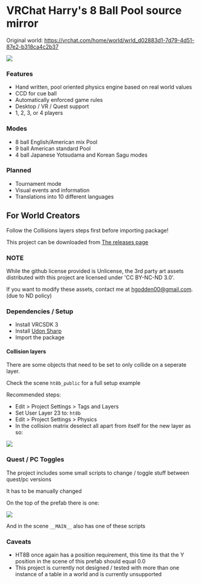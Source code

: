 # VRChat Harry's 8 Ball Pool source mirror
Original world: https://vrchat.com/home/world/wrld_d02883d1-7d79-4d51-87e2-b318ca4c2b37

![](https://i.imgur.com/3cHrbf1.jpg)

### Features
- Hand written, pool oriented physics engine based on real world values
- CCD for cue ball
- Automatically enforced game rules
- Desktop / VR / Quest support
- 1, 2, 3, or 4 players

### Modes
- 8 ball English/American mix Pool
- 9 ball American standard Pool
- 4 ball Japanese Yotsudama and Korean Sagu modes

### Planned
- Tournament mode
- Visual events and information
- Translations into 10 different languages

## For World Creators
Follow the Collisions layers steps first before importing package!

This project can be downloaded from [The releases page](https://github.com/Terri00/vrc8ball/releases)

### NOTE
While the github license provided is Unlicense, the 3rd party art assets distributed with this project are licensed under 'CC BY-NC-ND 3.0'.

If you want to modify these assets, contact me at hgodden00@gmail.com. (due to ND policy)

### Dependencies / Setup
- Install VRCSDK 3
- Install [Udon Sharp](https://github.com/MerlinVR/UdonSharp)
- Import the package

#### Collision layers
There are some objects that need to be set to only collide on a seperate layer.

Check the scene `ht8b_public` for a full setup example

Recommended steps:
- Edit > Project Settings > Tags and Layers
- Set User Layer 23 to: `ht8b`
- Edit > Project Settings > Physics
- In the collision matrix deselect all apart from itself for the new layer as so:

![](https://i.imgur.com/jhku3V2.png)

### Quest / PC Toggles
The project includes some small scripts to change / toggle stuff between quest/pc versions

It has to be manually changed


On the top of the prefab there is one:

![](https://i.imgur.com/HPtMBiH.png)

And in the scene `__MAIN__` also has one of these scripts

### Caveats
- HT8B once again has a position requirement, this time its that the Y position in the scene of this prefab should equal 0.0 
- This project is currently not designed / tested with more than one instance of a table in a world and is currently unsupported

